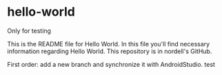 # hello-world
Only for testing

This is the README file for Hello World.
In this file you'll find necessary information regarding Hello World.
This repository is in nordell's GitHub.

First order: add a new branch and synchronize it with AndroidStudio.
test